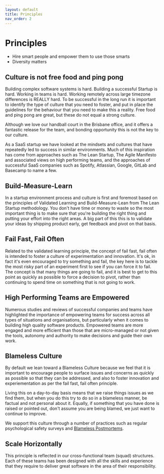 ```yaml
---
layout: default
title: Principles
nav_order: 2
---
```

# Principles
- Hire smart people and empower them to use those smarts
- Diversity matters


## Culture is not free food and ping pong

Building complex software systems is hard. Building a successful Startup is hard. Working in teams is hard. Working remotely across large timezone differences is REALLY hard. To be successful in the long run it is important to identify the type of culture that you need to foster, and put in place the guidelines for the behaviour that you need to make this a reality. Free food and ping pong are great, but these do not equal a strong culture.

Although we love our handball court in the Brisbane office, and it offers a fantastic release for the team, and bonding opportunity this is not the key to our culture.

As a SaaS startup we have looked at the mindsets and cultures that have repeatedly led to success in similar environments. Much of this inspiration has come from approaches such as The Lean Startup, The Agile Manifesto and associated views on high performing teams, and the approaches of successful SaaS companies such as Spotify, Atlassian, Google, GitLab and Basecamp to name a few.

## Build-Measure-Learn

In a startup environment process and culture is first and foremost based on the principles of Validated Learning and Build-Measure-Lean from The Lean Startup methodology. You don't have time or money to waste so the most important thing is to make sure that you're building the right thing and putting your effort into the right areas. A big part of this this is to validate your ideas by shipping product early, get feedback and pivot on that basis.

## Fail Fast, Fail Often

Related to the validated learning principle, the concept of fail fast, fail often is intended to foster a culture of experimentation and innovation. It's ok, in fact it's even encouraged to try something and fail, the key here is to tackle the most risky part of an experiment first to see if you can force it to fail. The concept is that many things are going to fail, and it is best to get to this point as quickly as possible to force a decision to pivot, rather than continuing to spend time on something that is not going to work.

## High Performing Teams are Empowered

Numerous studies and reviews of successful companies and teams have highlighted the importance of empowering teams for success across all types of situations and organisations, but particularly when it comes to building high quality software products. Empowered teams are more engaged and more efficient than those that are micro-managed or not given the tools, autonomy and authority to make decisions and guide their own work.


## Blameless Culture

By default we lean toward a Blameless Culture because we feel that it is important to encourage people to surface issues and concerns as quickly as possible so that they can be addressed, and also to foster innovation and experiementation as per the fail fast, fail often principle.

Living this on a day-to-day basis means that we raise things issues as we find them, but when you do this try to do so in a blameless manner, be factual and not personal about it. Equally, if something that you have done is raised or pointed out, don't assume you are being blamed, we just want to continue to improve.

We support this culture through a number of practices such as regular psychological safety surveys and [Blameless Postmortems](https://landing.google.com/sre/sre-book/chapters/postmortem-culture/).

## Scale Horizontally

This principle is reflected in our cross-functional team (squad) structures. Each of these teams has been designed with all the skills and experience that they require to deliver great software in the area of their responsibility.
